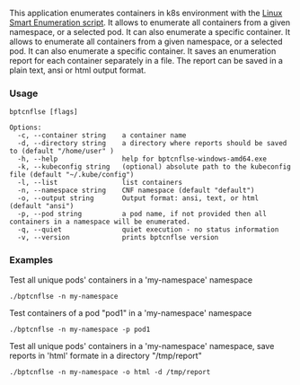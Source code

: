 
This application enumerates containers in k8s environment with the [Linux Smart Enumeration script](https://github.com/diego-treitos/linux-smart-enumeration?tab=readme-ov-file).
It allows to enumerate all containers from a given namespace, or a selected pod. It can also enumerate a specific container.
It allows to enumerate all containers from a given namespace, or a selected pod. It can also enumerate a specific container.
It saves an enumeration report for each container separately in a file. The report can be saved in
a plain text, ansi or html output format.

### Usage
```
bptcnflse [flags]

Options:
  -c, --container string    a container name
  -d, --directory string    a directory where reports should be saved to (default "/home/user" )
  -h, --help                help for bptcnflse-windows-amd64.exe
  -k, --kubeconfig string   (optional) absolute path to the kubeconfig file (default "~/.kube/config")
  -l, --list                list containers
  -n, --namespace string    CNF namespace (default "default")
  -o, --output string       Output format: ansi, text, or html (default "ansi")
  -p, --pod string          a pod name, if not provided then all containers in a namespace will be enumerated.
  -q, --quiet               quiet execution - no status information
  -v, --version             prints bptcnflse version
```

### Examples

Test all unique pods' containers in a 'my-namespace' namespace
```
./bptcnflse -n my-namespace
```

Test containers of a pod "pod1" in a 'my-namespace' namespace
```
./bptcnflse -n my-namespace -p pod1
```

Test all unique pods' containers in a 'my-namespace' namespace, save reports in 'html' formate in a directory "/tmp/report"
```
./bptcnflse -n my-namespace -o html -d /tmp/report
```
